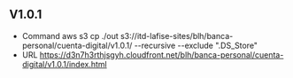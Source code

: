 ## V1.0.1
- Command
  aws s3 cp ./out s3://itd-lafise-sites/blh/banca-personal/cuenta-digital/v1.0.1/ --recursive --exclude ".DS_Store"
- URL
  https://d3n7h3rthjsgyh.cloudfront.net/blh/banca-personal/cuenta-digital/v1.0.1/index.html
